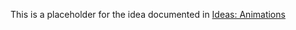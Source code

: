 This is a placeholder for the idea documented in [Ideas: Animations](https://github.com/garthwebb/dance-floor/wiki/Pattern-Ideas#animations)
